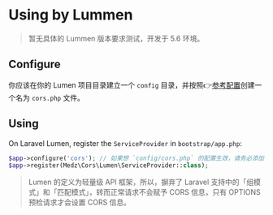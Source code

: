 # Using by Lummen

> 暂无具体的 Lummen 版本要求测试，开发于 5.6 环境。

## Configure

你应该在你的 Lumen 项目目录建立一个 `config` 目录，并按照👉[参考配置](https://github.com/medz/cors#configure)创建一个名为 `cors.php` 文件。

## Using

On Laravel Lumen, register the `ServiceProvider` in `bootstrap/app.php`:

```php
$app->configure('cors'); // 如果想 `config/cors.php` 的配置生效，请务必添加这行代码。
$app->register(Medz\Cors\Lumen\ServiceProvider::class);
```

> Lumen 的定义为轻量级 API 框架，所以，摒弃了 Laravel 支持中的「组模式」和「匹配模式」，转而正常请求不会赋予 CORS 信息，只有 OPTIONS 预检请求才会设置 CORS 信息。 
